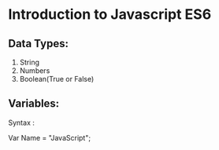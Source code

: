 # Introduction to Javascript ES6

## Data Types:

1. String
2. Numbers
3. Boolean(True or False)
   
## Variables:

Syntax :

 Var Name = "JavaScript";